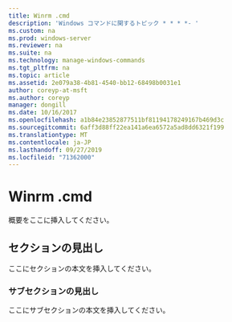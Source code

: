 ```yaml
---
title: Winrm .cmd
description: 'Windows コマンドに関するトピック * * * *- '
ms.custom: na
ms.prod: windows-server
ms.reviewer: na
ms.suite: na
ms.technology: manage-windows-commands
ms.tgt_pltfrm: na
ms.topic: article
ms.assetid: 2e079a38-4b81-4540-bb12-68498b0031e1
author: coreyp-at-msft
ms.author: coreyp
manager: dongill
ms.date: 10/16/2017
ms.openlocfilehash: a1b84e23852877511bf81194178249167b469d3c
ms.sourcegitcommit: 6aff3d88ff22ea141a6ea6572a5ad8dd6321f199
ms.translationtype: MT
ms.contentlocale: ja-JP
ms.lasthandoff: 09/27/2019
ms.locfileid: "71362000"
---
```

# <a name="winrmcmd"></a>Winrm .cmd



概要をここに挿入してください。

## <a name="section-heading"></a>セクションの見出し

ここにセクションの本文を挿入してください。

### <a name="subsection-heading"></a>サブセクションの見出し

ここにサブセクションの本文を挿入してください。